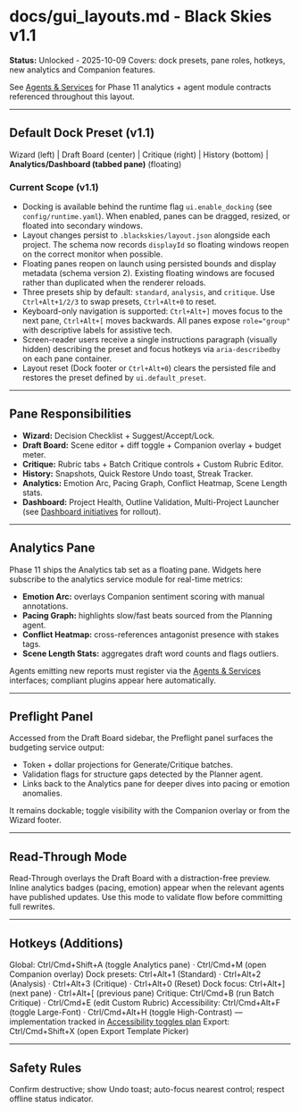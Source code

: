 # docs/gui_layouts.md - Black Skies v1.1
**Status:** Unlocked - 2025-10-09
Covers: dock presets, pane roles, hotkeys, new analytics and Companion features.

See [Agents & Services](./agents_and_services.md) for Phase 11 analytics + agent module contracts referenced throughout this layout.

---

## Default Dock Preset (v1.1)
Wizard (left) | Draft Board (center) | Critique (right) | History (bottom) | **Analytics/Dashboard (tabbed pane)** (floating)

### Current Scope (v1.1)
- Docking is available behind the runtime flag `ui.enable_docking` (see `config/runtime.yaml`). When enabled, panes can be dragged, resized, or floated into secondary windows.
- Layout changes persist to `.blackskies/layout.json` alongside each project. The schema now records `displayId` so floating windows reopen on the correct monitor when possible.
- Floating panes reopen on launch using persisted bounds and display metadata (schema version 2). Existing floating windows are focused rather than duplicated when the renderer reloads.
- Three presets ship by default: `standard`, `analysis`, and `critique`. Use `Ctrl+Alt+1/2/3` to swap presets, `Ctrl+Alt+0` to reset.
- Keyboard-only navigation is supported: `Ctrl+Alt+]` moves focus to the next pane, `Ctrl+Alt+[` moves backwards. All panes expose `role="group"` with descriptive labels for assistive tech.
- Screen-reader users receive a single instructions paragraph (visually hidden) describing the preset and focus hotkeys via `aria-describedby` on each pane container.
- Layout reset (Dock footer or `Ctrl+Alt+0`) clears the persisted file and restores the preset defined by `ui.default_preset`.

---

## Pane Responsibilities
- **Wizard:** Decision Checklist + Suggest/Accept/Lock.
- **Draft Board:** Scene editor + diff toggle + Companion overlay + budget meter.
- **Critique:** Rubric tabs + Batch Critique controls + Custom Rubric Editor.
- **History:** Snapshots, Quick Restore Undo toast, Streak Tracker.
- **Analytics:** Emotion Arc, Pacing Graph, Conflict Heatmap, Scene Length stats.
- **Dashboard:** Project Health, Outline Validation, Multi-Project Launcher (see [Dashboard initiatives](./dashboard_initiatives.md) for rollout).

---

## Analytics Pane
Phase 11 ships the Analytics tab set as a floating pane. Widgets here subscribe to the analytics service module for real-time metrics:

- **Emotion Arc:** overlays Companion sentiment scoring with manual annotations.
- **Pacing Graph:** highlights slow/fast beats sourced from the Planning agent.
- **Conflict Heatmap:** cross-references antagonist presence with stakes tags.
- **Scene Length Stats:** aggregates draft word counts and flags outliers.

Agents emitting new reports must register via the [Agents & Services](./agents_and_services.md) interfaces; compliant plugins appear here automatically.

---

## Preflight Panel
Accessed from the Draft Board sidebar, the Preflight panel surfaces the budgeting service output:

- Token + dollar projections for Generate/Critique batches.
- Validation flags for structure gaps detected by the Planner agent.
- Links back to the Analytics pane for deeper dives into pacing or emotion anomalies.

It remains dockable; toggle visibility with the Companion overlay or from the Wizard footer.

---

## Read-Through Mode
Read-Through overlays the Draft Board with a distraction-free preview. Inline analytics badges (pacing, emotion) appear when the relevant agents have published updates. Use this mode to validate flow before committing full rewrites.

---

## Hotkeys (Additions)
Global: Ctrl/Cmd+Shift+A (toggle Analytics pane) · Ctrl/Cmd+M (open Companion overlay)
Dock presets: Ctrl+Alt+1 (Standard) · Ctrl+Alt+2 (Analysis) · Ctrl+Alt+3 (Critique) · Ctrl+Alt+0 (Reset)
Dock focus: Ctrl+Alt+] (next pane) · Ctrl+Alt+[ (previous pane)
Critique: Ctrl/Cmd+B (run Batch Critique) · Ctrl/Cmd+E (edit Custom Rubric)
Accessibility: Ctrl/Cmd+Alt+F (toggle Large-Font) · Ctrl/Cmd+Alt+H (toggle High-Contrast) — implementation tracked in [Accessibility toggles plan](./accessibility_toggles.md)
Export: Ctrl/Cmd+Shift+X (open Export Template Picker)

---

## Safety Rules
Confirm destructive; show Undo toast; auto-focus nearest control; respect offline status indicator.
